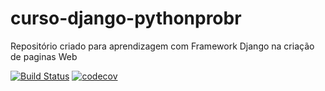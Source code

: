 # curso-django-pythonprobr

Repositório criado para aprendizagem com Framework Django na criação de paginas Web

[![Build Status](https://travis-ci.org/JosemarBrito/curso-django-pythonprobr.svg?branch=main)](https://travis-ci.org/JosemarBrito/curso-django-pythonprobr)
[![codecov](https://codecov.io/gh/JosemarBrito/curso-django-pythonprobr/branch/main/graph/badge.svg?token=B1P6KGBUKQ)](undefined)
